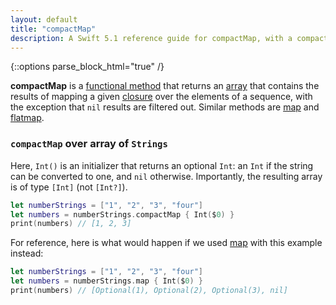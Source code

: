 ```yaml
---
layout: default
title: "compactMap"
description: A Swift 5.1 reference guide for compactMap, with a compactMap over [String] example.
---
```

{::options parse_block_html="true" /}

**compactMap** is a [functional method](/functional-methods-comparison) that returns an [array](/arrays) that contains the results of mapping a given [closure](/closures) over the elements of a sequence, with the exception that `nil` results are filtered out. Similar methods are [map](/map) and [flatmap](/flatMap).

### `compactMap` over array of `Strings`

Here, `Int()` is an initializer that returns an optional `Int`: an `Int` if the string can be converted to one, and `nil` otherwise. Importantly, the resulting array is of type `[Int]` (not `[Int?]`).

```swift
let numberStrings = ["1", "2", "3", "four"]
let numbers = numberStrings.compactMap { Int($0) }
print(numbers) // [1, 2, 3]
```

For reference, here is what would happen if we used [map](/map) with this example instead:

```swift
let numberStrings = ["1", "2", "3", "four"]
let numbers = numberStrings.map { Int($0) }
print(numbers) // [Optional(1), Optional(2), Optional(3), nil]
```
